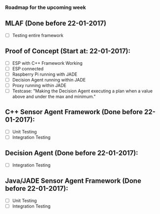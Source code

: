 ### Roadmap for the upcoming week
## MLAF (Done before 22-01-2017)
- [ ] Testing entire framework

## Proof of Concept (Start at: 22-01-2017):
- [ ] ESP with C++ Framework Working
- [ ] ESP connected 
- [ ] Raspberry Pi running with JADE
- [ ] Decision Agent running within JADE
- [ ] Proxy running within JADE
- [ ] Testcase: "Making the Decision Agent executing a plan when a value above and under the max and minimum."

## C++ Sensor Agent Framework (Done before 22-01-2017):
- [ ] Unit Testing
- [ ] Integration Testing

## Decision Agent (Done before 22-01-2017):
- [ ] Integration Testing

## Java/JADE Sensor Agent Framework (Done before 22-01-2017):
- [ ] Unit Testing
- [ ] Integration Testing
